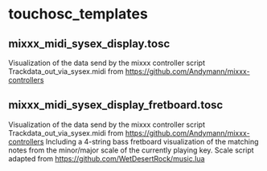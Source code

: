 # touchosc_templates

## mixxx_midi_sysex_display.tosc
Visualization of the data send by the mixxx controller script Trackdata_out_via_sysex.midi from https://github.com/Andymann/mixxx-controllers

## mixxx_midi_sysex_display_fretboard.tosc
Visualization of the data send by the mixxx controller script Trackdata_out_via_sysex.midi from https://github.com/Andymann/mixxx-controllers
Including a 4-string bass fretboard visualization of the matching notes from the minor/major scale of the currently playing key.
Scale script adapted from https://github.com/WetDesertRock/music.lua
